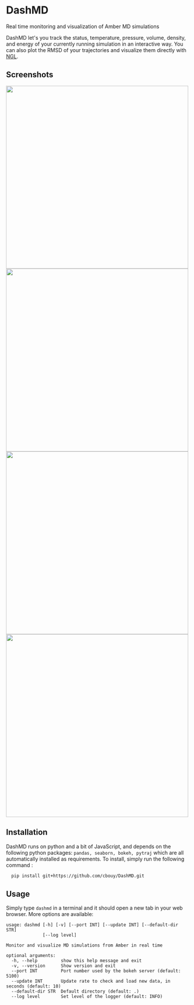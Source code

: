 # DashMD

Real time monitoring and visualization of Amber MD simulations

DashMD let's you track the status, temperature, pressure, volume, density, and energy of your currently running simulation in an interactive way.
You can also plot the RMSD of your trajectories and visualize them directly with [NGL](https://github.com/arose/ngl).

## Screenshots

<img src="https://user-images.githubusercontent.com/27850535/71206876-f3981500-22a5-11ea-9a33-2c394872eb50.png" width=500>
<img src="https://user-images.githubusercontent.com/27850535/71206898-001c6d80-22a6-11ea-8efe-2551cbd4b06d.png" width=500>
<img src="https://user-images.githubusercontent.com/27850535/71206907-06aae500-22a6-11ea-8707-35c85c74fc4a.png" width=500>
<img src="https://user-images.githubusercontent.com/27850535/71206923-0c082f80-22a6-11ea-95c8-f2ed11dd53dc.png" width=500>

## Installation

DashMD runs on python and a bit of JavaScript, and depends on the following python packages: `pandas, seaborn, bokeh, pytraj` which are all automatically installed as requirements. To install, simply run the following command :

```bash
  pip install git+https://github.com/cbouy/DashMD.git
```

## Usage

Simply type `dashmd` in a terminal and it should open a new tab in your web browser. More options are available:

```
usage: dashmd [-h] [-v] [--port INT] [--update INT] [--default-dir STR]
              [--log level]

Monitor and visualize MD simulations from Amber in real time

optional arguments:
  -h, --help         show this help message and exit
  -v, --version      Show version and exit
  --port INT         Port number used by the bokeh server (default: 5100)
  --update INT       Update rate to check and load new data, in seconds (default: 10)
  --default-dir STR  Default directory (default: .)
  --log level        Set level of the logger (default: INFO)
```
